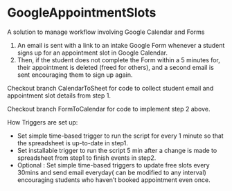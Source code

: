 # GoogleAppointmentSlots
A solution to manage workflow involving Google Calendar and Forms
1. An email is sent with a link to an intake Google Form
whenever a student signs up for an appointment slot in Google Calendar.
2. Then, if the student does not complete the Form within a 5 minutes for, their appointment is deleted (freed for others), and a second email is
sent encouraging them to sign up again.

Checkout branch CalendarToSheet for code to collect student email and appointment slot details from step 1.

Checkout branch FormToCalendar for code to implement step 2 above.

How Triggers are set up:
-	Set simple time-based trigger to run the script for every 1 minute so that the spreadsheet is up-to-date in step1.
-	Set installable trigger to run the script 5 min after a change is made to spreadsheet from step1 to finish events in step2.
-	Optional : Set simple time-based triggers to update free slots every 30mins and send email everyday( can be modified to any interval) encouraging students who haven’t booked appointment even once.
